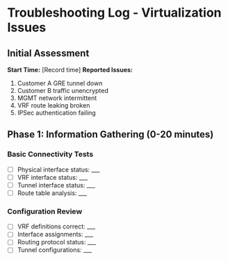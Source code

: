 # Troubleshooting Log - Virtualization Issues

## Initial Assessment
**Start Time:** [Record time]
**Reported Issues:**
1. Customer A GRE tunnel down
2. Customer B traffic unencrypted  
3. MGMT network intermittent
4. VRF route leaking broken
5. IPSec authentication failing

## Phase 1: Information Gathering (0-20 minutes)
### Basic Connectivity Tests
- [ ] Physical interface status: ___
- [ ] VRF interface status: ___
- [ ] Tunnel interface status: ___
- [ ] Route table analysis: ___

### Configuration Review
- [ ] VRF definitions correct: ___
- [ ] Interface assignments: ___
- [ ] Routing protocol status: ___
- [ ] Tunnel configurations: ___
